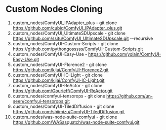 # Custom Nodes Cloning

1. custom_nodes/ComfyUI_IPAdapter_plus - git clone https://github.com/cubiq/ComfyUI_IPAdapter_plus.git
2. custom_nodes/ComfyUI_UltimateSDUpscale - git clone https://github.com/ssitu/ComfyUI_UltimateSDUpscale.git --recursive
3. custom_nodes/ComfyUI-Custom-Scripts - git clone https://github.com/pythongosssss/ComfyUI-Custom-Scripts.git
4. custom_nodes/ComfyUI-Easy-Use - https://github.com/yolain/ComfyUI-Easy-Use.git
5. custom_nodes/ComfyUI-Florence2 - git clone https://github.com/kijai/ComfyUI-Florence2.git
6. custom_nodes/ComfyUI-IC-Light - git clone https://github.com/kijai/ComfyUI-IC-Light.git
7. custom_nodes/ComfyUI-ReActor - git clone https://github.com/Gourieff/ComfyUI-ReActor.git
8. custom_nodes/comfyui-tensorops - git clone https://github.com/un-seen/comfyui-tensorops.git
9. custom_nodes/ComfyUI-TiledDiffusion - git clone https://github.com/shiimizu/ComfyUI-TiledDiffusion.git
10. custom_nodes/was-node-suite-comfyui - git clone https://github.com/WASasquatch/was-node-suite-comfyui.git

